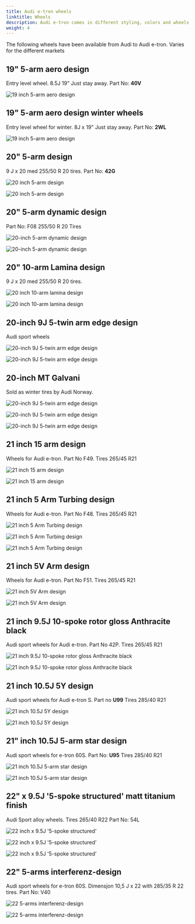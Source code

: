 ```yaml
---
title: Audi e-tron wheels
linktitle: Wheels
description: Audi e-tron comes in different styling, colors and wheels
weight: 4
---
```



The following wheels have been available from Audi to Audi e-tron. Varies for the different markets

## 19" 5-arm aero design

Entry level wheel. 8.5J 19" Just stay away. Part No: **40V**

![19 inch 5-arm aero design](wheel_40V_1.png "19 inch 5-arm aero design")

## 19" 5-arm aero design winter wheels

Entry level wheel for winter. 8J x 19" Just stay away. Part No: **2WL**

![19 inch 5-arm aero design](wheel_2WL_1.png "19 inch 5-arm aero design")

## 20" 5-arm design

 9 J x 20 med 255/50 R 20 tires. Part No: **42G**

 ![20 inch 5-arm design](wheel_42G_1.png "20 inch 5-arm design")

  ![20 inch 5-arm design](wheel_42G_2.png "20 inch 5-arm design")

## 20" 5-arm dynamic design

Part No: F08 255/50 R 20 Tires

![20-inch 5-arm dynamic design](wheel_F08_1.png "20-inch 5-arm dynamic design")

![20-inch 5-arm dynamic design](wheel_F08_2.png "20-inch 5-arm dynamic design")

## 20" 10-arm Lamina design

 9 J x 20 med 255/50 R 20 tires.

 ![20 inch 10-arm lamina design](wheel_LAMINA20_1.png "20 inch 10-arm lamina design")

  ![20 inch 10-arm lamina design](wheel_LAMINA20_2.png "20 inch 10-arm lamina design")

## 20-inch 9J 5-twin arm edge design

Audi sport wheels

![20-inch 9J 5-twin arm edge design](wheel_CN7_1.png "20-inch 9J 5-twin arm edge design")

![20-inch 9J 5-twin arm edge design](wheel_CN7_2.png "20-inch 9J 5-twin arm edge design")


## 20-inch MT Galvani

Sold as winter tires by Audi Norway.

![20-inch 9J 5-twin arm edge design](mtgalvani_1.jpg "20-inch MT Galvani")

![20-inch 9J 5-twin arm edge design](mtgalvani_2.jpg "20-inch MT Galvani")

![20-inch 9J 5-twin arm edge design](mtgalvani_3.jpg "20-inch MT Galvani")


## 21 inch 15 arm design

Wheels for Audi e-tron. Part No F49. Tires 265/45 R21

![21 inch 15 arm design](wheel_F49_1.png "21 inch 15 arm design")

![21 inch 15 arm design](wheel_F49_2.png "21 inch 15 arm design")


## 21 inch 5 Arm Turbing design

Wheels for Audi e-tron. Part No F48. Tires 265/45 R21

![21 inch 5 Arm Turbing design](wheel_F48_1.png "21 inch 5 Arm Turbing design")

![21 inch 5 Arm Turbing design](wheel_F48_2.png "21 inch 5 Arm Turbing design")

![21 inch 5 Arm Turbing design](wheel_F48_3.jpg "21 inch 5 Arm Turbing design")

## 21 inch 5V Arm design

Wheels for Audi e-tron. Part No F51. Tires 265/45 R21

![21 inch 5V Arm design](wheel_F51_1.png "21 inch 5V Arm design")

![21 inch 5V Arm design](wheel_F51_2.png "21 inch 5V Arm design")

## 21 inch 9.5J 10-spoke rotor gloss Anthracite black

Audi sport wheels for Audi e-tron. Part No 42P. Tires 265/45 R21

![21 inch 9.5J 10-spoke rotor gloss Anthracite black](wheel_42P_1.png "21 inch 9.5J 10-spoke rotor gloss Anthracite black")

![21 inch 9.5J 10-spoke rotor gloss Anthracite black](wheel_42P_2.png "21 inch 9.5J 10-spoke rotor gloss Anthracite black")

## 21 inch  10.5J 5Y design

Audi sport wheels for Audi e-tron S. Part no **U99** Tires 285/40 R21 

![21 inch 10.5J 5Y design](wheel_U99_1.jpg "21 inch 10.5J 5Y design")

![21 inch 10.5J 5Y design](wheel_U99_2.png "21 inch 10.5J 5Y design")

## 21" inch 10.5J 5-arm star design

Audi sport wheels for e-tron 60S. Part No: **U95** Tires 285/40 R21 

![21 inch 10.5J 5-arm star design](wheel_U95_1.png "21 inch 10.5J 5-arm star design")

![21 inch 10.5J 5-arm star design](wheel_U95_2.png "21 inch 10.5J 5-arm star design")

## 22" x 9.5J '5-spoke structured' matt titanium finish

Audi Sport alloy wheels. Tires 265/40 R22  Part No: 54L

![22 inch x 9.5J '5-spoke structured'](wheel_54L_3.jpg "22 inch x 9.5J '5-spoke structured'")

![22 inch x 9.5J '5-spoke structured'](wheel_54L_1.png "22 inch x 9.5J '5-spoke structured'")

![22 inch x 9.5J '5-spoke structured'](wheel_54L_2.png  "22 inch x 9.5J '5-spoke structured'")

## 22" 5-arms interferenz-design

Audi sport wheels for e-tron 60S. Dimensjon 10,5 J x 22 with 285/35 R 22 tires. Part No: V40

![22  5-arms interferenz-design](wheel_V40_1.png "22 inch 5-arms interferenz-design")

![22  5-arms interferenz-design](wheel_V40_2.png "22 inch 5-arms interferenz-design")